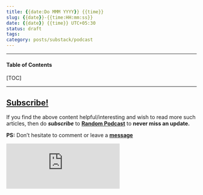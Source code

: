 ```yaml
---
title: {{date:Do MMM YYYY}} {{time}}
slug: {{date}}-{{time:HH:mm:ss}}
date: {{date}} {{time}} UTC+05:30
status: draft
tags:
category: posts/substack/podcast
---
```


***

<h4>Table of Contents</h4>
[TOC]

<!-- TEASER_END -->


---
## [Subscribe!]()
If you find the above content helpful/interesting and wish to read more such articles, then do _**subscribe**_ to [**Random Podcast**](https://randompodcast8.substack.com/) to **never miss an update.**

**PS:** Don’t hesitate to comment or leave a **[message](https://twitter.com/jeanbourgain8)**
<div class="row">
	<iframe src="https://randompodcast8.substack.com/embed" max-width="480" height="120" frameborder="0" scrolling="no" class="centred"></iframe>
	<br>
</div>